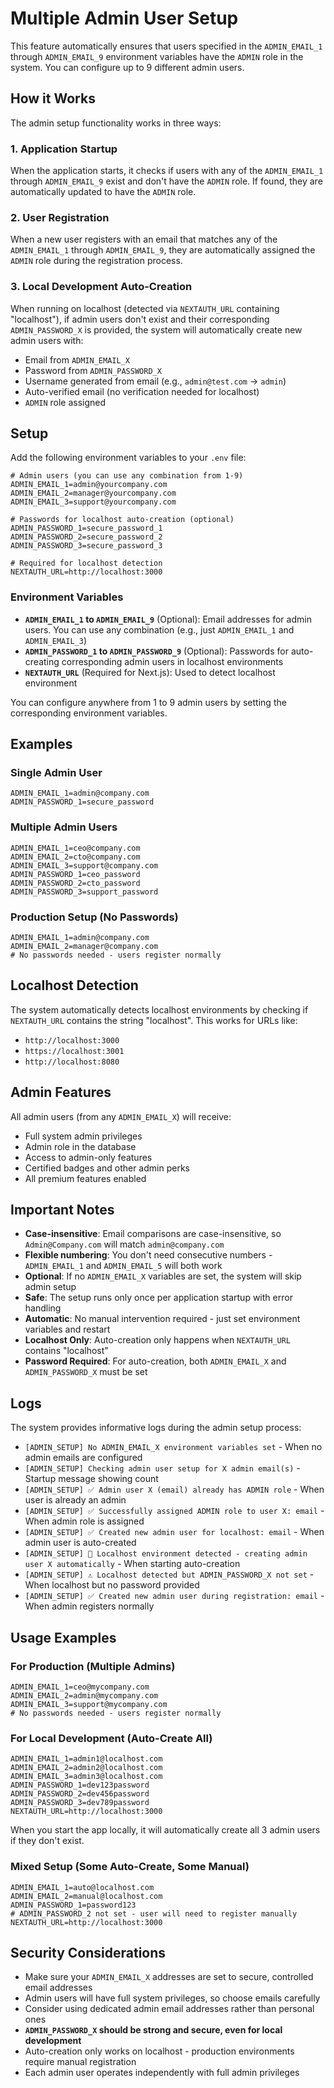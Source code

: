 # Multiple Admin User Setup

This feature automatically ensures that users specified in the `ADMIN_EMAIL_1` through `ADMIN_EMAIL_9` environment variables have the `ADMIN` role in the system. You can configure up to 9 different admin users.

## How it Works

The admin setup functionality works in three ways:

### 1. Application Startup
When the application starts, it checks if users with any of the `ADMIN_EMAIL_1` through `ADMIN_EMAIL_9` exist and don't have the `ADMIN` role. If found, they are automatically updated to have the `ADMIN` role.

### 2. User Registration
When a new user registers with an email that matches any of the `ADMIN_EMAIL_1` through `ADMIN_EMAIL_9`, they are automatically assigned the `ADMIN` role during the registration process.

### 3. Local Development Auto-Creation
When running on localhost (detected via `NEXTAUTH_URL` containing "localhost"), if admin users don't exist and their corresponding `ADMIN_PASSWORD_X` is provided, the system will automatically create new admin users with:
- Email from `ADMIN_EMAIL_X`
- Password from `ADMIN_PASSWORD_X`
- Username generated from email (e.g., `admin@test.com` → `admin`)
- Auto-verified email (no verification needed for localhost)
- `ADMIN` role assigned

## Setup

Add the following environment variables to your `.env` file:

```env
# Admin users (you can use any combination from 1-9)
ADMIN_EMAIL_1=admin@yourcompany.com
ADMIN_EMAIL_2=manager@yourcompany.com
ADMIN_EMAIL_3=support@yourcompany.com

# Passwords for localhost auto-creation (optional)
ADMIN_PASSWORD_1=secure_password_1
ADMIN_PASSWORD_2=secure_password_2
ADMIN_PASSWORD_3=secure_password_3

# Required for localhost detection
NEXTAUTH_URL=http://localhost:3000
```

### Environment Variables

- **`ADMIN_EMAIL_1` to `ADMIN_EMAIL_9`** (Optional): Email addresses for admin users. You can use any combination (e.g., just `ADMIN_EMAIL_1` and `ADMIN_EMAIL_3`)
- **`ADMIN_PASSWORD_1` to `ADMIN_PASSWORD_9`** (Optional): Passwords for auto-creating corresponding admin users in localhost environments
- **`NEXTAUTH_URL`** (Required for Next.js): Used to detect localhost environment

You can configure anywhere from 1 to 9 admin users by setting the corresponding environment variables.

## Examples

### Single Admin User
```env
ADMIN_EMAIL_1=admin@company.com
ADMIN_PASSWORD_1=secure_password
```

### Multiple Admin Users
```env
ADMIN_EMAIL_1=ceo@company.com
ADMIN_EMAIL_2=cto@company.com
ADMIN_EMAIL_3=support@company.com
ADMIN_PASSWORD_1=ceo_password
ADMIN_PASSWORD_2=cto_password
ADMIN_PASSWORD_3=support_password
```

### Production Setup (No Passwords)
```env
ADMIN_EMAIL_1=admin@company.com
ADMIN_EMAIL_2=manager@company.com
# No passwords needed - users register normally
```

## Localhost Detection

The system automatically detects localhost environments by checking if `NEXTAUTH_URL` contains the string "localhost". This works for URLs like:
- `http://localhost:3000`
- `https://localhost:3001`
- `http://localhost:8080`

## Admin Features

All admin users (from any `ADMIN_EMAIL_X`) will receive:
- Full system admin privileges
- Admin role in the database
- Access to admin-only features
- Certified badges and other admin perks
- All premium features enabled

## Important Notes

- **Case-insensitive**: Email comparisons are case-insensitive, so `Admin@Company.com` will match `admin@company.com`
- **Flexible numbering**: You don't need consecutive numbers - `ADMIN_EMAIL_1` and `ADMIN_EMAIL_5` will both work
- **Optional**: If no `ADMIN_EMAIL_X` variables are set, the system will skip admin setup
- **Safe**: The setup runs only once per application startup with error handling
- **Automatic**: No manual intervention required - just set environment variables and restart
- **Localhost Only**: Auto-creation only happens when `NEXTAUTH_URL` contains "localhost"
- **Password Required**: For auto-creation, both `ADMIN_EMAIL_X` and `ADMIN_PASSWORD_X` must be set

## Logs

The system provides informative logs during the admin setup process:

- `[ADMIN_SETUP] No ADMIN_EMAIL_X environment variables set` - When no admin emails are configured
- `[ADMIN_SETUP] Checking admin user setup for X admin email(s)` - Startup message showing count
- `[ADMIN_SETUP] ✅ Admin user X (email) already has ADMIN role` - When user is already an admin
- `[ADMIN_SETUP] ✅ Successfully assigned ADMIN role to user X: email` - When admin role is assigned
- `[ADMIN_SETUP] ✅ Created new admin user for localhost: email` - When admin user is auto-created
- `[ADMIN_SETUP] 🚀 Localhost environment detected - creating admin user X automatically` - When starting auto-creation
- `[ADMIN_SETUP] ⚠️ Localhost detected but ADMIN_PASSWORD_X not set` - When localhost but no password provided
- `[ADMIN_SETUP] ✅ Created new admin user during registration: email` - When admin registers normally

## Usage Examples

### For Production (Multiple Admins)
```env
ADMIN_EMAIL_1=ceo@mycompany.com
ADMIN_EMAIL_2=admin@mycompany.com
ADMIN_EMAIL_3=support@mycompany.com
# No passwords needed - users register normally
```

### For Local Development (Auto-Create All)
```env
ADMIN_EMAIL_1=admin1@localhost.com
ADMIN_EMAIL_2=admin2@localhost.com
ADMIN_EMAIL_3=admin3@localhost.com
ADMIN_PASSWORD_1=dev123password
ADMIN_PASSWORD_2=dev456password
ADMIN_PASSWORD_3=dev789password
NEXTAUTH_URL=http://localhost:3000
```

When you start the app locally, it will automatically create all 3 admin users if they don't exist.

### Mixed Setup (Some Auto-Create, Some Manual)
```env
ADMIN_EMAIL_1=auto@localhost.com
ADMIN_EMAIL_2=manual@localhost.com
ADMIN_PASSWORD_1=password123
# ADMIN_PASSWORD_2 not set - user will need to register manually
NEXTAUTH_URL=http://localhost:3000
```

## Security Considerations

- Make sure your `ADMIN_EMAIL_X` addresses are set to secure, controlled email addresses
- Admin users will have full system privileges, so choose emails carefully
- Consider using dedicated admin email addresses rather than personal ones
- **`ADMIN_PASSWORD_X` should be strong and secure, even for local development**
- Auto-creation only works on localhost - production environments require manual registration
- Each admin user operates independently with full admin privileges 